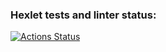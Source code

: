 ### Hexlet tests and linter status:
[![Actions Status](https://github.com/sergi-Jr/java-project-71/actions/workflows/hexlet-check.yml/badge.svg)](https://github.com/sergi-Jr/java-project-71/actions)